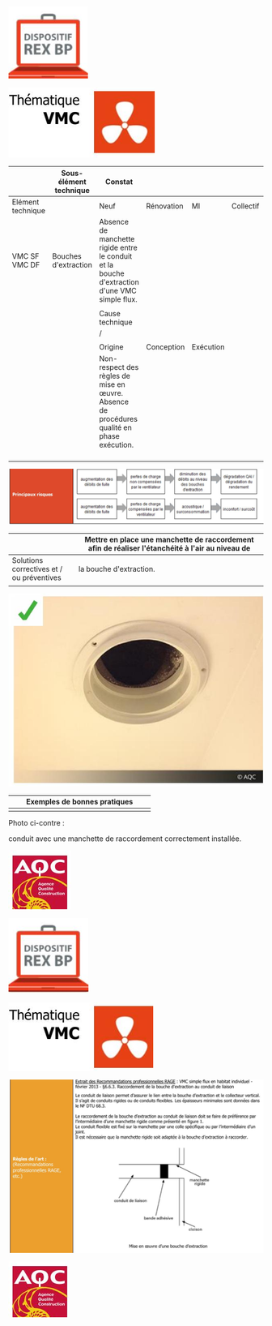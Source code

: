 ![](<images/VMC simple ou double flux - conduit aéraulique - Non qualité/_page_0_Picture_0.jpeg>)

![](<images/VMC simple ou double flux - conduit aéraulique - Non qualité/_page_0_Picture_1.jpeg>)

|                   | Sous- élément<br>technique | Constat                                                                                          |            |           |           |              |
|-------------------|----------------------------|--------------------------------------------------------------------------------------------------|------------|-----------|-----------|--------------|
| Elément technique |                            | Neuf                                                                                             | Rénovation | MI        | Collectif | Tertiaire    |
| VMC SF<br>VMC DF  | Bouches d'extraction       | Absence de manchette rigide entre le conduit et la bouche<br>d'extraction d'une VMC simple flux. |            |           |           |              |
|                   |                            |                                                                                                  |            |           |           |              |
|                   |                            | Cause technique                                                                                  |            |           |           |              |
|                   |                            | /                                                                                                |            |           |           |              |
|                   |                            |                                                                                                  |            |           |           |              |
|                   |                            | Origine                                                                                          | Conception | Exécution |           | Exploitation |
|                   |                            | Non-respect des règles de mise en œuvre.<br>Absence de procédures qualité en phase exécution.    |            |           |           |              |
|                   |                            |                                                                                                  |            |           |           |              |
|                   |                            |                                                                                                  |            |           |           |              |
|                   |                            |                                                                                                  |            |           |           |              |
|                   |                            |                                                                                                  |            |           |           |              |

![](<images/VMC simple ou double flux - conduit aéraulique - Non qualité/_page_0_Figure_3.jpeg>)

|                                              | Mettre en place une manchette de raccordement afin de réaliser l'étanchéité à l'air au niveau de |
|----------------------------------------------|--------------------------------------------------------------------------------------------------|
| Solutions correctives et /<br>ou préventives | la bouche d'extraction.                                                                          |
|                                              |                                                                                                  |

![](<images/VMC simple ou double flux - conduit aéraulique - Non qualité/_page_0_Picture_5.jpeg>)

|  |  | Exemples de bonnes pratiques |  |  |
|--|--|------------------------------|--|--|
|  |  |                              |  |  |

Photo ci-contre :

conduit avec une manchette de raccordement correctement installée.

![](<images/VMC simple ou double flux - conduit aéraulique - Non qualité/_page_0_Picture_10.jpeg>)

![](<images/VMC simple ou double flux - conduit aéraulique - Non qualité/_page_1_Picture_0.jpeg>)

![](<images/VMC simple ou double flux - conduit aéraulique - Non qualité/_page_1_Picture_1.jpeg>)

![](<images/VMC simple ou double flux - conduit aéraulique - Non qualité/_page_1_Figure_2.jpeg>)

![](<images/VMC simple ou double flux - conduit aéraulique - Non qualité/_page_1_Picture_4.jpeg>)